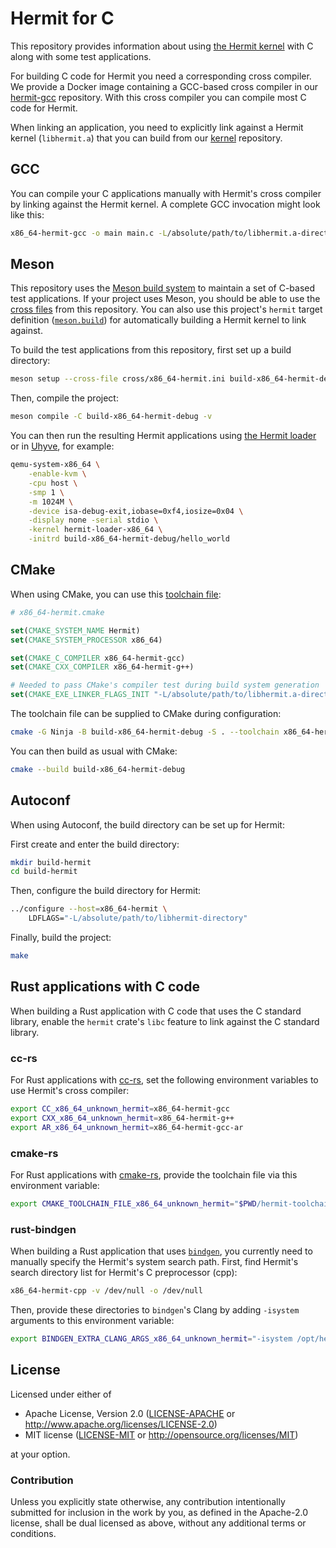 # Hermit for C

This repository provides information about using [the Hermit kernel] with C along with some test applications.

[the Hermit kernel]: https://github.com/hermit-os/kernel

For building C code for Hermit you need a corresponding cross compiler.
We provide a Docker image containing a GCC-based cross compiler in our [hermit-gcc] repository.
With this cross compiler you can compile most C code for Hermit.

When linking an application, you need to explicitly link against a Hermit kernel (`libhermit.a`) that you can build from our [kernel] repository.

[hermit-gcc]: https://github.com/hermit-os/hermit-gcc
[kernel]: https://github.com/hermit-os/kernel

## GCC

You can compile your C applications manually with Hermit's cross compiler by linking against the Hermit kernel.
A complete GCC invocation might look like this:

```bash
x86_64-hermit-gcc -o main main.c -L/absolute/path/to/libhermit.a-directory
```

## Meson

This repository uses the [Meson build system] to maintain a set of C-based test applications.
If your project uses Meson, you should be able to use the [cross files] from this repository.
You can also use this project's `hermit` target definition ([`meson.build`]) for automatically building a Hermit kernel to link against.

[Meson build system]: https://mesonbuild.com
[cross files]: cross
[`meson.build`]: meson.build

To build the test applications from this repository, first set up a build directory:

```bash
meson setup --cross-file cross/x86_64-hermit.ini build-x86_64-hermit-debug
```

Then, compile the project:

```bash
meson compile -C build-x86_64-hermit-debug -v
```

You can then run the resulting Hermit applications using [the Hermit loader] or in [Uhyve], for example:

```bash
qemu-system-x86_64 \
    -enable-kvm \
    -cpu host \
    -smp 1 \
    -m 1024M \
    -device isa-debug-exit,iobase=0xf4,iosize=0x04 \
    -display none -serial stdio \
    -kernel hermit-loader-x86_64 \
    -initrd build-x86_64-hermit-debug/hello_world
```

[the Hermit loader]: https://github.com/hermit-os/loader
[Uhyve]: https://github.com/hermit-os/uhyve

## CMake

When using CMake, you can use this [toolchain file]:

[toolchain file]: https://cmake.org/cmake/help/latest/manual/cmake-toolchains.7.html

```cmake
# x86_64-hermit.cmake

set(CMAKE_SYSTEM_NAME Hermit)
set(CMAKE_SYSTEM_PROCESSOR x86_64)

set(CMAKE_C_COMPILER x86_64-hermit-gcc)
set(CMAKE_CXX_COMPILER x86_64-hermit-g++)

# Needed to pass CMake's compiler test during build system generation
set(CMAKE_EXE_LINKER_FLAGS_INIT "-L/absolute/path/to/libhermit.a-directory")
```

The toolchain file can be supplied to CMake during configuration:

```bash
cmake -G Ninja -B build-x86_64-hermit-debug -S . --toolchain x86_64-hermit.cmake
```

You can then build as usual with CMake:

```bash
cmake --build build-x86_64-hermit-debug
```

## Autoconf

When using Autoconf, the build directory can be set up for Hermit:

First create and enter the build directory:

```bash
mkdir build-hermit
cd build-hermit
```

Then, configure the build directory for Hermit:

```bash
../configure --host=x86_64-hermit \
    LDFLAGS="-L/absolute/path/to/libhermit-directory"
```

Finally, build the project:

```bash
make
```

## Rust applications with C code

When building a Rust application with C code that uses the C standard library, enable the `hermit` crate's `libc` feature to link against the C standard library.

### cc-rs

For Rust applications with [cc-rs], set the following environment variables to use Hermit's cross compiler:

```bash
export CC_x86_64_unknown_hermit=x86_64-hermit-gcc
export CXX_x86_64_unknown_hermit=x86_64-hermit-g++
export AR_x86_64_unknown_hermit=x86_64-hermit-gcc-ar
```

[cc-rs]: https://docs.rs/cc

### cmake-rs

For Rust applications with [cmake-rs], provide the toolchain file via this environment variable:

```bash
export CMAKE_TOOLCHAIN_FILE_x86_64_unknown_hermit="$PWD/hermit-toolchain.cmake"
```

[cmake-rs]: https://docs.rs/cmake

### rust-bindgen

When building a Rust application that uses [`bindgen`], you currently need to manually specify the Hermit's system search path.
First, find Hermit's search directory list for Hermit's C preprocessor (cpp):

```bash
x86_64-hermit-cpp -v /dev/null -o /dev/null
```

Then, provide these directories to `bindgen`'s Clang by adding `-isystem` arguments to this environment variable:

```bash
export BINDGEN_EXTRA_CLANG_ARGS_x86_64_unknown_hermit="-isystem /opt/hermit/lib/gcc/x86_64-hermit/7.5.0/include -isystem /opt/hermit/lib/gcc/x86_64-hermit/7.5.0/include-fixed -isystem /opt/hermit/lib/gcc/x86_64-hermit/7.5.0/../../../../x86_64-hermit/include"
```

[`bindgen`]: https://rust-lang.github.io/rust-bindgen

## License

Licensed under either of

 * Apache License, Version 2.0
   ([LICENSE-APACHE](LICENSE-APACHE) or http://www.apache.org/licenses/LICENSE-2.0)
 * MIT license
   ([LICENSE-MIT](LICENSE-MIT) or http://opensource.org/licenses/MIT)

at your option.

### Contribution

Unless you explicitly state otherwise, any contribution intentionally submitted
for inclusion in the work by you, as defined in the Apache-2.0 license, shall be
dual licensed as above, without any additional terms or conditions.
